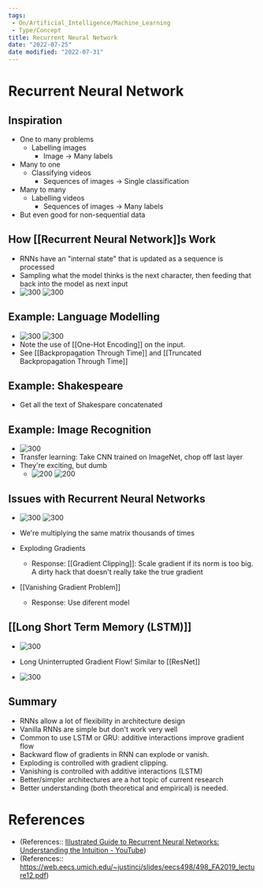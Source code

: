 ```yaml
---
tags:
 - On/Artificial_Intelligence/Machine_Learning
 - Type/Concept
title: Recurrent Neural Network
date: "2022-07-25"
date modified: "2022-07-31"
---
```


# Recurrent Neural Network

## Inspiration
- One to many problems
	- Labelling images
		- Image -> Many labels
- Many to one
	- Classifying videos
		- Sequences of images -> Single classification
- Many to many
	- Labelling videos
		- Sequences of images -> Many labels
- But even good for non-sequential data

## How [[Recurrent Neural Network]]s Work
- RNNs have an "internal state" that is updated as a sequence is processed
- Sampling what the model thinks is the next character, then feeding that back into the model as next input
- ![300](https://i.imgur.com/F47N9w0.png) ![300](https://i.imgur.com/vckw0Az.png)

## Example: Language Modelling
- ![300](https://i.imgur.com/ykQCcPd.png) ![300](https://i.imgur.com/MJbqbzi.png)
- Note the use of [[One-Hot Encoding]] on the input.
- See [[Backpropagation Through Time]] and [[Truncated Backpropagation Through Time]]

## Example: Shakespeare
- Get all the text of Shakespare concatenated

## Example: Image Recognition
- ![300](https://i.imgur.com/rWo59va.png)
- Transfer learning: Take CNN trained on ImageNet, chop off last layer
- They're exciting, but dumb
	- ![200](https://i.imgur.com/UAZFOpV.png) ![200](https://i.imgur.com/WAvYrIc.png)

## Issues with Recurrent Neural Networks
- ![300](https://i.imgur.com/Dki4mMJ.png) ![300](https://i.imgur.com/3wBQrrc.png)

- We're multiplying the same matrix thousands of times
- Exploding Gradients
	- Response: [[Gradient Clipping]]: Scale gradient if its norm is too big. A dirty hack that doesn't really take the true gradient
- [[Vanishing Gradient Problem]]
	- Response: Use diferent model

## [[Long Short Term Memory (LSTM)]]
- ![300](https://i.imgur.com/YaI8IgA.png)

- Long Uninterrupted Gradient Flow! Similar to [[ResNet]]
- ![300](https://i.imgur.com/3LYNVyx.png)

## Summary
- RNNs allow a lot of flexibility in architecture design
- Vanilla RNNs are simple but don't work very well
- Common to use LSTM or GRU: additive interactions improve gradient flow
- Backward flow of gradients in RNN can explode or vanish.
- Exploding is controlled with gradient clipping.
- Vanishing is controlled with additive interactions (LSTM)
- Better/simpler architectures are a hot topic of current research
- Better understanding (both theoretical and empirical) is needed.

# References
- (References:: [Illustrated Guide to Recurrent Neural Networks: Understanding the Intuition - YouTube](https://www.youtube.com/watch?v=LHXXI4-IEns))
- (References:: https://web.eecs.umich.edu/~justincj/slides/eecs498/498_FA2019_lecture12.pdf)
